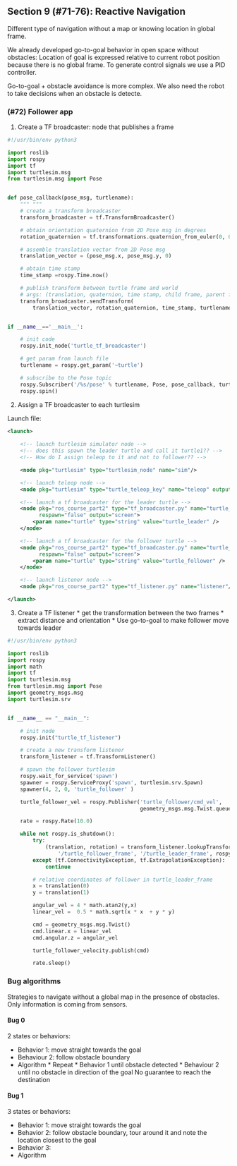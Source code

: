 ## Section 9 (#71-76): Reactive Navigation
Different type of navigation without a map or knowing location in global frame.

We already developed go-to-goal behavior in open space without obstacles: Location of goal is expressed relative to current robot position because there is no global frame. To generate control signals we use a PID controller.

Go-to-goal + obstacle avoidance is more complex. We also need the robot to take decisions when an obstacle is detecte.

### (#72) Follower app
1. Create a TF broadcaster: node that publishes a frame

```python
#!/usr/bin/env python3

import roslib
import rospy
import tf
import turtlesim.msg
from turtlesim.msg import Pose


def pose_callback(pose_msg, turtlename):
	""" """
    # create a transform broadcaster
    transform_broadcaster = tf.TransformBroadcaster()

    # obtain orientation quaternion from 2D Pose msg in degrees
    rotation_quaternion = tf.transformations.quaternion_from_euler(0, 0, pose_msg.theta)

    # assemble translation vector from 2D Pose msg
    translation_vector = (pose_msg.x, pose_msg.y, 0)

    # obtain time stamp
    time_stamp =rospy.Time.now()

    # publish transform between turtle frame and world
    # args: (translation, quaternion, time stamp, child frame, parent frame)
    transform_broadcaster.sendTransform(
        translation_vector, rotation_quaternion, time_stamp, turtlename+"_frame", "world")


if __name__=='__main__':

	# init code
    rospy.init_node('turtle_tf_broadcaster')

    # get param from launch file
    turtlename = rospy.get_param('~turtle')

    # subscribe to the Pose topic
    rospy.Subscriber('/%s/pose' % turtlename, Pose, pose_callback, turtlename)
    rospy.spin()
```

2. Assign a TF broadcaster to each turtlesim

Launch file:
```xml
<launch>
    
    <!-- launch turtlesim simulator node -->
    <!-- does this spawn the leader turtle and call it turtle1?? -->
    <!-- How do I assign teleop to it and not to follower?? -->

    <node pkg="turtlesim" type="turtlesim_node" name="sim"/>

    <!-- launch teleop node -->
    <node pkg="turtlesim" type="turtle_teleop_key" name="teleop" output="screen"/>

    <!-- launch a tf broadcaster for the leader turtle -->
    <node pkg="ros_course_part2" type="tf_broadcaster.py" name="turtle_leader_tf_broadcaster" 
          respawn="false" output="screen">
    	<param name="turtle" type="string" value="turtle_leader" />
    </node>

    <!-- launch a tf broadcaster for the follower turtle -->
    <node pkg="ros_course_part2" type="tf_broadcaster.py" name="turtle_follower_tf_broadcaster"
          respawn="false" output="screen">
    	<param name="turtle" type="string" value="turtle_follower" />
    </node>

    <!-- launch listener node -->
    <node pkg="ros_course_part2" type="tf_listener.py" name="listener"/>   

</launch>
```

3. Create a TF listener
       * get the transformation between the two frames
       * extract distance and orientation
       * Use go-to-goal to make follower move towards leader

```python
#!/usr/bin/env python3

import roslib
import rospy
import math
import tf
import turtlesim.msg
from turtlesim.msg import Pose
import geometry_msgs.msg
import turtlesim.srv


if __name__ == "__main__":

	# init node
    rospy.init("turtle_tf_listener")

    # create a new transform listener
    transform_listener = tf.TransformListener()

    # spawn the follower turtlesim
    rospy.wait_for_service('spawn')
    spawner = rospy.ServiceProxy('spawn', turtlesim.srv.Spawn)
    spawner(4, 2, 0, 'turtle_follower' )

    turtle_follower_vel = rospy.Publisher('turtle_follower/cmd_vel',
                                          geometry_msgs.msg.Twist.queue_size=1)

    rate = rospy.Rate(10.0)

    while not rospy.is_shutdown():
    	try:
        	(translation, rotation) = transform_listener.lookupTransform(
                '/turtle_follower_frame', '/turtle_leader_frame', rospy.Time(0))
        except (tf.ConnectivityException, tf.ExtrapolationException):
        	continue

        # relative coordinates of follower in turtle_leader_frame
        x = translation(0)
        y = translation(1)

        angular_vel = 4 * math.atan2(y,x)
        linear_vel =  0.5 * math.sqrt(x * x  + y * y)

        cmd = geometry_msgs.msg.Twist()
        cmd.linear.x = linear_vel
        cmd.angular.z = angular_vel

        turtle_follower_velocity.publish(cmd)

        rate.sleep()
```

### Bug algorithms

Strategies to navigate without a global map in the presence of obstacles. Only information is coming from sensors.
#### Bug 0
2 states or behaviors:

* Behavior 1: move straight towards the goal
* Behaviour 2: follow obstacle boundary
* Algorithm
        * Repeat
                * Behavior 1 until obstacle detected
                * Behaviour 2 until no obstacle in direction of the goal
                No guarantee to reach the destination

#### Bug 1
3 states or behaviors:

* Behavior 1: move straight towards the goal
* Behavior 2: follow obstacle boundary, tour around it and note the location closest to the goal
* Behavior 3:
* Algorithm